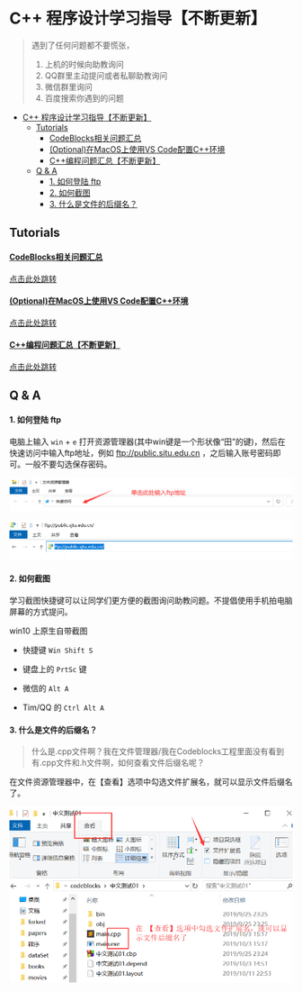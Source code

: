 # C++ 程序设计学习指导【不断更新】

> 遇到了任何问题都不要慌张，
> 1. 上机的时候向助教询问
> 2. QQ群里主动提问或者私聊助教询问
> 3. 微信群里询问
> 4. 百度搜索你遇到的问题

- [C++ 程序设计学习指导【不断更新】](#c-程序设计学习指导不断更新)
  - [Tutorials](#tutorials)
      - [CodeBlocks相关问题汇总](#codeblocks相关问题汇总)
      - [(Optional)在MacOS上使用VS Code配置C++环境](#optional在macos上使用vs-code配置c环境)
      - [C++编程问题汇总【不断更新】](#c编程问题汇总不断更新)
  - [Q & A](#q--a)
      - [1. 如何登陆 ftp](#1-如何登陆-ftp)
      - [2. 如何截图](#2-如何截图)
      - [3. 什么是文件的后缀名？](#3-什么是文件的后缀名)

## Tutorials

#### [CodeBlocks相关问题汇总](https://github.com/OneForward/TACpp/blob/master/tutorials/CodeBlocks.md)

[点击此处跳转](https://github.com/OneForward/TACpp/blob/master/tutorials/CodeBlocks.md)

#### [(Optional)在MacOS上使用VS Code配置C++环境](https://code.visualstudio.com/docs/cpp/config-clang-mac)

[点击此处跳转](https://code.visualstudio.com/docs/cpp/config-clang-mac)

#### [C++编程问题汇总【不断更新】](https://github.com/OneForward/TACpp/blob/master/tutorials/Cpp.md)

[点击此处跳转](https://github.com/OneForward/TACpp/blob/master/tutorials/Cpp.md)

## Q & A 

#### 1. 如何登陆 ftp

电脑上输入 `win` + `e` 打开资源管理器(其中win键是一个形状像“田”的键)，然后在快速访问中输入ftp地址，例如 ftp://public.sjtu.edu.cn ，之后输入账号密码即可。一般不要勾选保存密码。

![](tutorials/imgs/ftp_start.png)

![](tutorials/imgs/ftp_url.png)

#### 2. 如何截图

学习截图快捷键可以让同学们更方便的截图询问助教问题。不提倡使用手机拍电脑屏幕的方式提问。

win10 上原生自带截图

- 快捷键 `Win Shift S` 
- 键盘上的 `PrtSc` 键

- 微信的 `Alt A` 
- Tim/QQ 的 `Ctrl Alt A`

#### 3. 什么是文件的后缀名？

> 什么是.cpp文件啊？我在文件管理器/我在Codeblocks工程里面没有看到有.cpp文件和.h文件啊，如何查看文件后缀名呢？

在文件资源管理器中，在【查看】选项中勾选文件扩展名，就可以显示文件后缀名了。

![](tutorials/imgs/file_ext.png)

